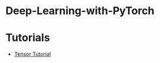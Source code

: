 # Deep-Learning-with-PyTorch
# Tutorials
- [Tensor Tutorial](https://github.com/quangddt/Deep-Learning-with-PyTorch/blob/master/tensor_tutorial.ipynb)
